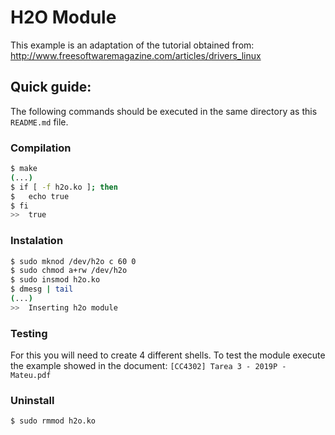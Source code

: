 # H2O Module

This example is an adaptation of the tutorial obtained from:
http://www.freesoftwaremagazine.com/articles/drivers_linux

## Quick guide:

The following commands should be executed in the same directory as this ``README.md``
file.

### Compilation

```bash
$ make
(...)
$ if [ -f h2o.ko ]; then
$   echo true
$ fi
>>  true
```

### Instalation

```bash
$ sudo mknod /dev/h2o c 60 0
$ sudo chmod a+rw /dev/h2o
$ sudo insmod h2o.ko
$ dmesg | tail
(...)
>>  Inserting h2o module
```

### Testing

For this you will need to create 4 different shells.
To test the module execute the example showed in the document: 
``[CC4302] Tarea 3 - 2019P - Mateu.pdf``

### Uninstall

```bash
$ sudo rmmod h2o.ko
```
